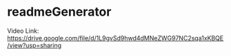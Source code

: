 # readmeGenerator


Video Link: https://drive.google.com/file/d/1L9gvSd9hwd4dMNeZWG97NC2sqa1xKBQE/view?usp=sharing